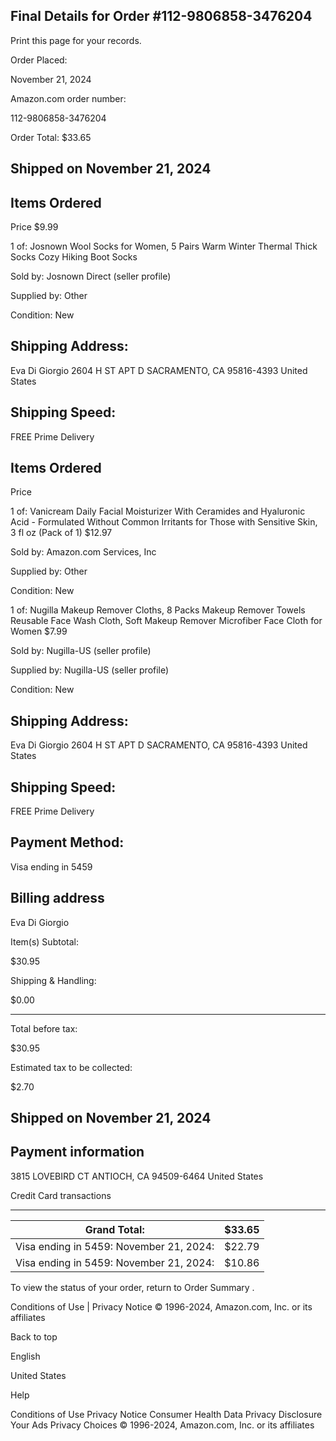 <!-- image -->

## Final Details for Order #112-9806858-3476204

Print this page for your records.

Order Placed:

November 21, 2024

Amazon.com order number:

112-9806858-3476204

Order Total: $33.65

## Shipped on November 21, 2024

## Items Ordered

Price $9.99

1 of: Josnown Wool Socks for Women, 5 Pairs Warm Winter Thermal Thick Socks Cozy Hiking Boot Socks

Sold by: Josnown Direct (seller profile)

Supplied by: Other

Condition: New

## Shipping Address:

Eva Di Giorgio 2604 H ST APT D SACRAMENTO, CA 95816-4393 United States

## Shipping Speed:

FREE Prime Delivery

## Items Ordered

Price

1 of: Vanicream Daily Facial Moisturizer With Ceramides and Hyaluronic Acid - Formulated Without Common Irritants for Those with Sensitive Skin, 3 fl oz (Pack of 1) $12.97

Sold by: Amazon.com Services, Inc

Supplied by: Other

Condition: New

1 of: Nugilla Makeup Remover Cloths, 8 Packs Makeup Remover Towels Reusable Face Wash Cloth, Soft Makeup Remover Microfiber Face Cloth for Women $7.99

Sold by: Nugilla-US (seller profile)

Supplied by: Nugilla-US (seller profile)

Condition: New

## Shipping Address:

Eva Di Giorgio 2604 H ST APT D SACRAMENTO, CA 95816-4393 United States

## Shipping Speed:

FREE Prime Delivery

## Payment Method:

Visa  ending in 5459

## Billing address

Eva Di Giorgio

Item(s) Subtotal:

$30.95

Shipping & Handling:

$0.00

-----

Total before tax:

$30.95

Estimated tax to be collected:

$2.70

## Shipped on November 21, 2024

## Payment information

3815 LOVEBIRD CT ANTIOCH, CA 94509-6464 United States

Credit Card transactions

-----

| Grand Total:                            | $33.65   |
|-----------------------------------------|----------|
| Visa ending in 5459: November 21, 2024: | $22.79   |
| Visa ending in 5459: November 21, 2024: | $10.86   |

To view the status of your order, return to Order Summary .

Conditions of Use | Privacy Notice © 1996-2024, Amazon.com, Inc. or its affiliates

Back to top

English

United States

Help

Conditions of Use Privacy Notice Consumer Health Data Privacy Disclosure Your Ads Privacy Choices © 1996-2024, Amazon.com, Inc. or its affiliates